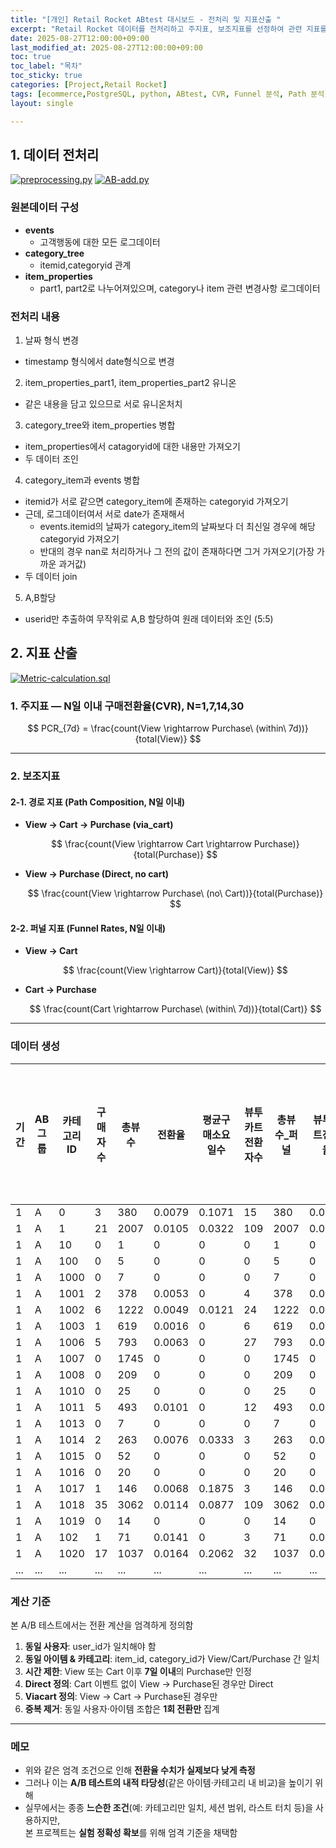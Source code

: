 ```yaml
---
title: "[개인] Retail Rocket ABtest 대시보드 - 전처리 및 지표산출 "
excerpt: "Retail Rocket 데이터를 전처리하고 주지표, 보조지표를 선정하여 관련 지표를 산출하자"
date: 2025-08-27T12:00:00+09:00
last_modified_at: 2025-08-27T12:00:00+09:00
toc: true
toc_label: "목차"
toc_sticky: true
categories: [Project,Retail Rocket]
tags: [ecommerce,PostgreSQL, python, ABtest, CVR, Funnel 분석, Path 분석]
layout: single

---
```

<script type="text/javascript" async
  src="https://cdn.jsdelivr.net/npm/mathjax@3/es5/tex-mml-chtml.js">
</script>

## 1. 데이터 전처리
[![preprocessing.py](https://img.shields.io/badge/code-preprocessing.py-blue?logo=github)](https://github.com/Whitenut200/Retail-Rocket-ecommerce-ABtest/blob/main/code/preprocessing.py)
[![AB-add.py](https://img.shields.io/badge/code-AB--add.py-blue?logo=github)](https://github.com/Whitenut200/Retail-Rocket-ecommerce-ABtest/blob/main/code/AB-add.py)

### 원본데이터 구성
- **events**
  - 고객행동에 대한 모든 로그데이터
- **category_tree**
  - itemid,categoryid 관계
- **item_properties**
  - part1, part2로 나누어져있으며, category나 item 관련 변경사항 로그데이터

### 전처리 내용

1. 날짜 형식 변경
  - timestamp 형식에서 date형식으로 변경

2. item_properties_part1, item_properties_part2 유니온
  - 같은 내용을 담고 있으므로 서로 유니온처치

3. category_tree와 item_properties 병합
  - item_properties에서 catagoryid에 대한 내용만 가져오기
  - 두 데이터 조인

4. category_item과 events 병합
  - itemid가 서로 같으면 category_item에 존재하는 categoryid 가져오기
  - 근데, 로그데이터여서 서로 date가 존재해서
    - events.itemid의 날짜가 category_item의 날짜보다 더 최신일 경우에 해당 categoryid 가져오기
    - 반대의 경우 nan로 처리하거나 그 전의 값이 존재하다면 그거 가져오기(가장 가까운 과거값)
  - 두 데이터 join

5. A,B할당
  - userid만 추출하여 무작위로 A,B 할당하여 원래 데이터와 조인 (5:5)

## 2. 지표 산출
[![Metric-calculation.sql](https://img.shields.io/badge/code-Metric--calculation.sql-blue?logo=github)](https://github.com/Whitenut200/Retail-Rocket-ecommerce-ABtest/blob/main/code/Metric-calculation.sql)

### 1. 주지표 — N일 이내 구매전환율(CVR), N=1,7,14,30
$$
PCR_{7d} = \frac{count(View \rightarrow Purchase\ (within\ 7d))}{total(View)}
$$

---

### 2. 보조지표
#### 2-1. 경로 지표 (Path Composition, N일 이내)

- **View → Cart → Purchase (via_cart)**  

  $$
  \frac{count(View \rightarrow Cart \rightarrow Purchase)}{total(Purchase)}
  $$

- **View → Purchase (Direct, no cart)**  

  $$
  \frac{count(View \rightarrow Purchase\ (no\ Cart))}{total(Purchase)}
  $$

#### 2-2. 퍼널 지표 (Funnel Rates, N일 이내)

- **View → Cart**  

  $$
  \frac{count(View \rightarrow Cart)}{total(View)}
  $$

- **Cart → Purchase**  

  $$
  \frac{count(Cart \rightarrow Purchase\ (within\ 7d))}{total(Cart)}
  $$

---

### 데이터 생성

| 기간 | AB그룹 | 카테고리ID | 구매자수 | 총뷰수 | 전환율  | 평균구매소요일수 | 뷰투카트전환자수 | 총뷰수_퍼널 | 뷰투카트전환율 | 카트투구매전환자수 | 총카트수 | 카트투구매전환율 | 직접구매수 | 카트경유구매수 | 총구매수 | 직접구매비율 | 카트경유구매비율 |
|------|--------|------------|----------|--------|--------|------------------|------------------|-------------|----------------|-------------------|----------|-----------------|------------|----------------|----------|--------------|-----------------|
| 1    | A      | 0          | 3        | 380    | 0.0079 | 0.1071           | 15               | 380         | 0.0395         | 2                 | 15       | 0.1333          | 0          | 2              | 2        | 0            | 1               |
| 1    | A      | 1          | 21       | 2007   | 0.0105 | 0.0322           | 109              | 2007        | 0.0543         | 18                | 109      | 0.1651          | 1          | 18             | 19       | 0.0526       | 0.9474          |
| 1    | A      | 10         | 0        | 1      | 0      | 0                | 0                | 1           | 0              | 0                 | 0        | 0               | 0          | 0              | 0        | 0            | 0               |
| 1    | A      | 100        | 0        | 5      | 0      | 0                | 0                | 5           | 0              | 0                 | 0        | 0               | 0          | 0              | 0        | 0            | 0               |
| 1    | A      | 1000       | 0        | 7      | 0      | 0                | 0                | 7           | 0              | 0                 | 0        | 0               | 0          | 0              | 0        | 0            | 0               |
| 1    | A      | 1001       | 2        | 378    | 0.0053 | 0                | 4                | 378         | 0.0106         | 1                 | 4        | 0.25            | 1          | 1              | 2        | 0.5          | 0.5             |
| 1    | A      | 1002       | 6        | 1222   | 0.0049 | 0.0121           | 24               | 1222        | 0.0196         | 4                 | 24       | 0.1667          | 0          | 4              | 4        | 0            | 1               |
| 1    | A      | 1003       | 1        | 619    | 0.0016 | 0                | 6                | 619         | 0.0097         | 1                 | 6        | 0.1667          | 0          | 1              | 1        | 0            | 1               |
| 1    | A      | 1006       | 5        | 793    | 0.0063 | 0                | 27               | 793         | 0.0340         | 4                 | 27       | 0.1481          | 1          | 4              | 5        | 0.2          | 0.8             |
| 1    | A      | 1007       | 0        | 1745   | 0      | 0                | 0                | 1745        | 0              | 0                 | 0        | 0               | 0          | 0              | 0        | 0            | 0               |
| 1    | A      | 1008       | 0        | 209    | 0      | 0                | 0                | 209         | 0              | 0                 | 0        | 0               | 0          | 0              | 0        | 0            | 0               |
| 1    | A      | 1010       | 0        | 25     | 0      | 0                | 0                | 25          | 0              | 0                 | 0        | 0               | 0          | 0              | 0        | 0            | 0               |
| 1    | A      | 1011       | 5        | 493    | 0.0101 | 0                | 12               | 493         | 0.0243         | 4                 | 12       | 0.3333          | 1          | 4              | 5        | 0.2          | 0.8             |
| 1    | A      | 1013       | 0        | 7      | 0      | 0                | 0                | 7           | 0              | 0                 | 0        | 0               | 0          | 0              | 0        | 0            | 0               |
| 1    | A      | 1014       | 2        | 263    | 0.0076 | 0.0333           | 3                | 263         | 0.0114         | 1                 | 3        | 0.3333          | 0          | 1              | 1        | 0            | 1               |
| 1    | A      | 1015       | 0        | 52     | 0      | 0                | 0                | 52          | 0              | 0                 | 0        | 0               | 0          | 0              | 0        | 0            | 0               |
| 1    | A      | 1016       | 0        | 20     | 0      | 0                | 0                | 20          | 0              | 0                 | 0        | 0               | 0          | 0              | 0        | 0            | 0               |
| 1    | A      | 1017       | 1        | 146    | 0.0068 | 0.1875           | 3                | 146         | 0.0205         | 0                 | 3        | 0               | 1          | 0              | 1        | 1            | 0               |
| 1    | A      | 1018       | 35       | 3062   | 0.0114 | 0.0877           | 109              | 3062        | 0.0356         | 32                | 109      | 0.2936          | 1          | 32             | 33       | 0.0303       | 0.9697          |
| 1    | A      | 1019       | 0        | 14     | 0      | 0                | 0                | 14          | 0              | 0                 | 0        | 0               | 0          | 0              | 0        | 0            | 0               |
| 1    | A      | 102        | 1        | 71     | 0.0141 | 0                | 3                | 71          | 0.0423         | 1                 | 3        | 0.3333          | 0          | 1              | 1        | 0            | 1               |
| 1    | A      | 1020       | 17       | 1037   | 0.0164 | 0.2062           | 32               | 1037        | 0.0309         | 13                | 32       | 0.4063          | 3          | 13             | 16       | 0.1875       | 0.8125          |
| ...  | ...    | ...        | ...      | ...    | ...    | ...              | ...              | ...         | ...            | ...               | ...      | ...             | ...        | ...            | ...      | ...          | ...             |

### 계산 기준

본 A/B 테스트에서는 전환 계산을 엄격하게 정의함

1. **동일 사용자**: user_id가 일치해야 함  
2. **동일 아이템 & 카테고리**: item_id, category_id가 View/Cart/Purchase 간 일치  
3. **시간 제한**: View 또는 Cart 이후 **7일 이내**의 Purchase만 인정  
4. **Direct 정의**: Cart 이벤트 없이 View → Purchase된 경우만 Direct  
5. **Viacart 정의**: View -> Cart -> Purchase된 경우만 
6. **중복 제거**: 동일 사용자·아이템 조합은 **1회 전환만** 집계  

---

### 메모

- 위와 같은 엄격 조건으로 인해 **전환율 수치가 실제보다 낮게 측정**
- 그러나 이는 **A/B 테스트의 내적 타당성**(같은 아이템·카테고리 내 비교)을 높이기 위해 
- 실무에서는 종종 **느슨한 조건**(예: 카테고리만 일치, 세션 범위, 라스트 터치 등)을 사용하지만,  
  본 프로젝트는 **실험 정확성 확보**를 위해 엄격 기준을 채택함
